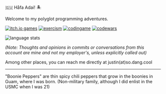 🇬🇺 Håfa Adai! 🏝

Welcome to my polyglot programming adventures.

[![itch.io games](https://www.shields.io/badge/itch.io-game_maker-blue)](https://booniepepper.itch.io/)
[![exercism](https://www.shields.io/badge/exercism-track_maker-white)](https://exercism.org/profiles/booniepepper)
[![codingame](https://www.shields.io/badge/codingame-code_clasher-yellow)](https://www.codingame.com/profile/6d3505ec54f313b24ce201c6575a0d9c5101104)
[![codewars](https://www.codewars.com/users/booniepepper/badges/micro)](https://www.codewars.com/users/booniepepper)

![language stats](https://github-readme-stats.vercel.app/api/top-langs/?username=booniepepper&langs_count=50&layout=compact&theme=gruvbox&show_icons=true)

_(Note: Thoughts and opinions in commits or conversations from this account are _mine_ and not my employer's, unless explicitly called out)_

Among other places, you can reach me directly at justin(at)so.dang.cool

---

"Boonie Peppers" are thin spicy chili peppers that grow in the boonies in Guam, where I was born. (Non-military family, although I did enlist in the USMC when I was 21)
